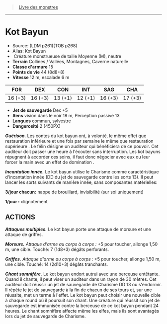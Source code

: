 ﻿> [Livre des monstres](tome_of_beasts.md)

---

# Kot Bayun

- Source: (LDM p261)(TOB p268)
- Alias: Kot Bayun
-  Créature monstrueuse de taille Moyenne (M), neutre
- **Terrain** Collines / Vallées, Montagnes, Caverne naturelle
- **Classe d'armure** 15
- **Points de vie** 44 (8d8+8)
- **Vitesse** 12 m, escalade 6 m

|FOR|DEX|CON|INT|SAG|CHA|
|---|---|---|---|---|---|
|16 (+3)|16 (+3)|13 (+1)|12 (+1)|16 (+3)|17 (+3)|

- **Jet de sauvegarde** Dex +5
- **Sens** vision dans le noir 18 m, Perception passive 13
- **Langues** commun, sylvestre
- **Dangerosité** 2 (450PX)

**_Guérison._** Les contes du kot bayun ont, à volonté, le même effet que restauration inférieure et une fois par semaine le même que restauration supérieure . Le félin désigne un auditeur qui bénéficiera de ce pouvoir. Cet auditeur doit passer une heure à l'écouter sans interruption. Les kot bayuns répugnent à accorder ces soins, il faut donc négocier avec eux ou leur forcer la main avec un effet de domination .

**_Incantation innée._** Le kot bayun utilise le Charisme comme caractéristique d'incantation innée (DD du jet de sauvegarde contre les sorts 13). Il peut lancer les sorts suivants de manière innée, sans composantes matérielles:

**3/jour chacun:** nappe de brouillard, invisibilité (sur soi uniquement)

**1/jour :** clignotement

## ACTIONS

**_Attaques multiples._** Le kot bayun porte une attaque de morsure et une attaque de griffes.

**_Morsure._** _Attaque d'arme au corps à corps :_ +5 pour toucher, allonge 1,50 m, une cible. Touché: 7 (1d8+3) dégâts perforants.

**_Griffes._** _Attaque d'arme au corps à corps :_ +5 pour toucher, allonge 1,50 m, une cible. Touché: 14 (2d10+3) dégâts tranchants.

**_Chant somnifère._** Le kot bayun endort autrui avec une berceuse entêtante. Quand il chante, il peut viser un auditeur dans un rayon de 30 mètres. Cet auditeur doit réussir un jet de sauvegarde de Charisme DD 13 ou s'endormir. Il répète le jet de sauvegarde à la fin de chacun de ses tours et, sur une réussite, met un terme à l'effet. Le kot bayun peut choisir une nouvelle cible à chaque round où il poursuit son chant. Une créature qui réussit son jet de sauvegarde est immunisée contre la berceuse de ce kot bayun pendant 24 heures. Le chant somnifère affecte même les elfes, mais ils sont avantagés lors du jet de sauvegarde de Charisme.

